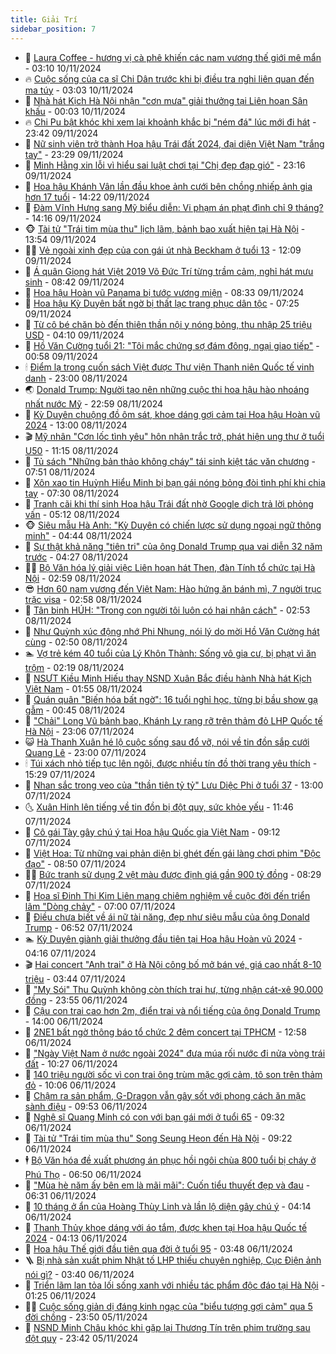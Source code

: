 ```yaml
---
title: Giải Trí
sidebar_position: 7
---
```


<!-- dantri-giai-tri:START -->
- 🤩 [Laura Coffee - hương vị cà phê khiến các nam vương thế giới mê mẩn](https://dantri.com.vn/giai-tri/laura-coffee-huong-vi-ca-phe-khien-cac-nam-vuong-the-gioi-me-man-20241110092648276.htm) - 03:10 10/11/2024
- 🔥 [Cuộc sống của ca sĩ Chi Dân trước khi bị điều tra nghi liên quan đến ma túy](https://dantri.com.vn/giai-tri/cuoc-song-cua-ca-si-chi-dan-truoc-khi-bi-dieu-tra-nghi-lien-quan-den-ma-tuy-20241110080210273.htm) - 03:03 10/11/2024
- 🚀 [Nhà hát Kịch Hà Nội nhận &quot;cơn mưa&quot; giải thưởng tại Liên hoan Sân khấu](https://dantri.com.vn/giai-tri/nha-hat-kich-ha-noi-nhan-con-mua-giai-thuong-tai-lien-hoan-san-khau-20241110022527330.htm) - 00:03 10/11/2024
- 🔥 [Chi Pu bật khóc khi xem lại khoảnh khắc bị &quot;ném đá&quot; lúc mới đi hát](https://dantri.com.vn/giai-tri/chi-pu-bat-khoc-khi-xem-lai-khoanh-khac-bi-nem-da-luc-moi-di-hat-20241110042751838.htm) - 23:42 09/11/2024
- 🌈 [Nữ sinh viên trở thành Hoa hậu Trái đất 2024, đại diện Việt Nam &quot;trắng tay&quot;](https://dantri.com.vn/giai-tri/nu-sinh-vien-tro-thanh-hoa-hau-trai-dat-2024-dai-dien-viet-nam-trang-tay-20241110002327300.htm) - 23:29 09/11/2024
- 📝 [Minh Hằng xin lỗi vì hiểu sai luật chơi tại &quot;Chị đẹp đạp gió&quot;](https://dantri.com.vn/giai-tri/minh-hang-xin-loi-vi-hieu-sai-luat-choi-tai-chi-dep-dap-gio-20241109232617178.htm) - 23:16 09/11/2024
- 💪 [Hoa hậu Khánh Vân lần đầu khoe ảnh cưới bên chồng nhiếp ảnh gia hơn 17 tuổi](https://dantri.com.vn/giai-tri/hoa-hau-khanh-van-lan-dau-khoe-anh-cuoi-ben-chong-nhiep-anh-gia-hon-17-tuoi-20241109182645608.htm) - 14:22 09/11/2024
- 🤡 [Đàm Vĩnh Hưng sang Mỹ biểu diễn: Vi phạm án phạt đình chỉ 9 tháng?](https://dantri.com.vn/giai-tri/dam-vinh-hung-sang-my-bieu-dien-vi-pham-an-phat-dinh-chi-9-thang-20241109193720465.htm) - 14:16 09/11/2024
- 🐵 [Tài tử &quot;Trái tim mùa thu&quot; lịch lãm, bảnh bao xuất hiện tại Hà Nội](https://dantri.com.vn/giai-tri/tai-tu-trai-tim-mua-thu-lich-lam-banh-bao-xuat-hien-tai-ha-noi-20241109191930012.htm) - 13:54 09/11/2024
- 🧑‍🏫 [Vẻ ngoài xinh đẹp của con gái út nhà Beckham ở tuổi 13](https://dantri.com.vn/giai-tri/ve-ngoai-xinh-dep-cua-con-gai-ut-nha-beckham-o-tuoi-13-20241109112932480.htm) - 12:09 09/11/2024
- 💂 [Á quân Giọng hát Việt 2019 Võ Đức Trí từng trầm cảm, nghỉ hát mưu sinh](https://dantri.com.vn/giai-tri/a-quan-giong-hat-viet-2019-vo-duc-tri-tung-tram-cam-nghi-hat-muu-sinh-20241109102022606.htm) - 08:42 09/11/2024
- 🤠 [Hoa hậu Hoàn vũ Panama bị tước vương miện](https://dantri.com.vn/giai-tri/hoa-hau-hoan-vu-panama-bi-tuoc-vuong-mien-20241109102047420.htm) - 08:33 09/11/2024
- 🫶 [Hoa hậu Kỳ Duyên bất ngờ bị thất lạc trang phục dân tộc](https://dantri.com.vn/giai-tri/hoa-hau-ky-duyen-bat-ngo-bi-that-lac-trang-phuc-dan-toc-20241109124448941.htm) - 07:25 09/11/2024
- 🦏 [Từ cô bé chăn bò đến thiên thần nội y nóng bỏng, thu nhập 25 triệu USD](https://dantri.com.vn/giai-tri/tu-co-be-chan-bo-den-thien-than-noi-y-nong-bong-thu-nhap-25-trieu-usd-20241104211909582.htm) - 04:10 09/11/2024
- 🧰 [Hồ Văn Cường tuổi 21: &quot;Tôi mắc chứng sợ đám đông, ngại giao tiếp&quot;](https://dantri.com.vn/giai-tri/ho-van-cuong-tuoi-21-toi-mac-chung-so-dam-dong-ngai-giao-tiep-20241108191902830.htm) - 00:58 09/11/2024
- 🕯 [Điểm lạ trong cuốn sách Việt được Thư viện Thanh niên Quốc tế vinh danh](https://dantri.com.vn/giai-tri/diem-la-trong-cuon-sach-viet-duoc-thu-vien-thanh-nien-quoc-te-vinh-danh-20241107170119989.htm) - 23:00 08/11/2024
- 🌏 [Donald Trump: Người tạo nên những cuộc thi hoa hậu hào nhoáng nhất nước Mỹ](https://dantri.com.vn/giai-tri/donald-trump-nguoi-tao-nen-nhung-cuoc-thi-hoa-hau-hao-nhoang-nhat-nuoc-my-20241107222906202.htm) - 22:59 08/11/2024
- 🌈 [Kỳ Duyên chuộng đồ ôm sát, khoe dáng gợi cảm tại Hoa hậu Hoàn vũ 2024](https://dantri.com.vn/giai-tri/ky-duyen-chuong-do-om-sat-khoe-dang-goi-cam-tai-hoa-hau-hoan-vu-2024-20241108085655783.htm) - 13:00 08/11/2024
- 🎬 [Mỹ nhân &quot;Cơn lốc tình yêu&quot; hôn nhân trắc trở, phát hiện ung thư ở tuổi U50](https://dantri.com.vn/giai-tri/my-nhan-con-loc-tinh-yeu-hon-nhan-trac-tro-phat-hien-ung-thu-o-tuoi-u50-20241108114202908.htm) - 11:15 08/11/2024
- 👀 [Tủ sách &quot;Những bản thảo không cháy&quot; tái sinh kiệt tác văn chương](https://dantri.com.vn/giai-tri/tu-sach-nhung-ban-thao-khong-chay-tai-sinh-kiet-tac-van-chuong-20241107184352209.htm) - 07:51 08/11/2024
- 🧰 [Xôn xao tin Huỳnh Hiểu Minh bị bạn gái nóng bỏng đòi tình phí khi chia tay](https://dantri.com.vn/giai-tri/xon-xao-tin-huynh-hieu-minh-bi-ban-gai-nong-bong-doi-tinh-phi-khi-chia-tay-20241108084813857.htm) - 07:30 08/11/2024
- 🧰 [Tranh cãi khi thí sinh Hoa hậu Trái đất nhờ Google dịch trả lời phỏng vấn](https://dantri.com.vn/giai-tri/tranh-cai-khi-thi-sinh-hoa-hau-trai-dat-nho-google-dich-tra-loi-phong-van-20241108103011139.htm) - 05:12 08/11/2024
- 🐵 [Siêu mẫu Hà Anh: &quot;Kỳ Duyên có chiến lược sử dụng ngoại ngữ thông minh&quot;](https://dantri.com.vn/giai-tri/sieu-mau-ha-anh-ky-duyen-co-chien-luoc-su-dung-ngoai-ngu-thong-minh-20241107175354768.htm) - 04:44 08/11/2024
- 🐘 [Sự thật khả năng &quot;tiên tri&quot; của ông Donald Trump qua vai diễn 32 năm trước](https://dantri.com.vn/giai-tri/su-that-kha-nang-tien-tri-cua-ong-donald-trump-qua-vai-dien-32-nam-truoc-20241108104423418.htm) - 04:27 08/11/2024
- 🧑‍💻 [Bộ Văn hóa lý giải việc Liên hoan hát Then, đàn Tính tổ chức tại Hà Nội](https://dantri.com.vn/giai-tri/bo-van-hoa-ly-giai-viec-lien-hoan-hat-then-dan-tinh-to-chuc-tai-ha-noi-20241108015129955.htm) - 02:59 08/11/2024
- 😎 [Hơn 60 nam vương đến Việt Nam: Hào hứng ăn bánh mì, 7 người trục trặc visa](https://dantri.com.vn/giai-tri/hon-60-nam-vuong-den-viet-nam-hao-hung-an-banh-mi-7-nguoi-truc-trac-visa-20241108092759492.htm) - 02:58 08/11/2024
- 🧰 [Tân binh HÚH: &quot;Trong con người tôi luôn có hai nhân cách&quot;](https://dantri.com.vn/giai-tri/tan-binh-huh-trong-con-nguoi-toi-luon-co-hai-nhan-cach-20241107175244027.htm) - 02:53 08/11/2024
- 🧰 [Như Quỳnh xúc động nhớ Phi Nhung, nói lý do mời Hồ Văn Cường hát cùng](https://dantri.com.vn/giai-tri/nhu-quynh-xuc-dong-nho-phi-nhung-noi-ly-do-moi-ho-van-cuong-hat-cung-20241108095016299.htm) - 02:50 08/11/2024
- 🏊 [Vợ trẻ kém 40 tuổi của Lý Khôn Thành: Sống vô gia cư, bị phạt vì ăn trộm](https://dantri.com.vn/giai-tri/vo-tre-kem-40-tuoi-cua-ly-khon-thanh-song-vo-gia-cu-bi-phat-vi-an-trom-20241107142151496.htm) - 02:19 08/11/2024
- 🌋 [NSƯT Kiều Minh Hiếu thay NSND Xuân Bắc điều hành Nhà hát Kịch Việt Nam](https://dantri.com.vn/giai-tri/nsut-kieu-minh-hieu-thay-nsnd-xuan-bac-dieu-hanh-nha-hat-kich-viet-nam-20241107233558174.htm) - 01:55 08/11/2024
- 🔭 [Quán quân &quot;Biến hóa bất ngờ&quot;: 16 tuổi nghỉ học, từng bị bầu show gạ gẫm](https://dantri.com.vn/giai-tri/quan-quan-bien-hoa-bat-ngo-16-tuoi-nghi-hoc-tung-bi-bau-show-ga-gam-20241107205923149.htm) - 00:45 08/11/2024
- 📝 [&quot;Chải&quot; Long Vũ bảnh bao, Khánh Ly rạng rỡ trên thảm đỏ LHP Quốc tế Hà Nội](https://dantri.com.vn/giai-tri/chai-long-vu-banh-bao-khanh-ly-rang-ro-tren-tham-do-lhp-quoc-te-ha-noi-20241108023548843.htm) - 23:06 07/11/2024
- 😺 [Hà Thanh Xuân hé lộ cuộc sống sau đổ vỡ, nói về tin đồn sắp cưới Quang Lê](https://dantri.com.vn/giai-tri/ha-thanh-xuan-he-lo-cuoc-song-sau-do-vo-noi-ve-tin-don-sap-cuoi-quang-le-20241107183829334.htm) - 23:00 07/11/2024
- 🕯 [Túi xách nhỏ tiếp tục lên ngôi, được nhiều tín đồ thời trang yêu thích](https://dantri.com.vn/giai-tri/tui-xach-nho-tiep-tuc-len-ngoi-duoc-nhieu-tin-do-thoi-trang-yeu-thich-20241104000556760.htm) - 15:29 07/11/2024
- 🦄 [Nhan sắc trong veo của &quot;thần tiên tỷ tỷ&quot; Lưu Diệc Phi ở tuổi 37](https://dantri.com.vn/giai-tri/nhan-sac-trong-veo-cua-than-tien-ty-ty-luu-diec-phi-o-tuoi-37-20241104101024834.htm) - 13:00 07/11/2024
- 🌜 [Xuân Hinh lên tiếng về tin đồn bị đột quỵ, sức khỏe yếu](https://dantri.com.vn/giai-tri/xuan-hinh-len-tieng-ve-tin-don-bi-dot-quy-suc-khoe-yeu-20241107170108138.htm) - 11:46 07/11/2024
- 👹 [Cô gái Tày gây chú ý tại Hoa hậu Quốc gia Việt Nam](https://dantri.com.vn/giai-tri/co-gai-tay-gay-chu-y-tai-hoa-hau-quoc-gia-viet-nam-20241107095005339.htm) - 09:12 07/11/2024
- 🚀 [Việt Hoa: Từ những vai phản diện bị ghét đến gái làng chơi phim &quot;Độc đạo&quot;](https://dantri.com.vn/giai-tri/viet-hoa-tu-nhung-vai-phan-dien-bi-ghet-den-gai-lang-choi-phim-doc-dao-20241106231432114.htm) - 08:50 07/11/2024
- 🧑‍💻 [Bức tranh sử dụng 2 vệt màu được định giá gần 900 tỷ đồng](https://dantri.com.vn/giai-tri/buc-tranh-su-dung-2-vet-mau-duoc-dinh-gia-gan-900-ty-dong-20241107151137599.htm) - 08:29 07/11/2024
- 🦩 [Họa sĩ Đinh Thị Kim Liên mang chiêm nghiệm về cuộc đời đến triển lãm &quot;Dòng chảy&quot;](https://dantri.com.vn/giai-tri/hoa-si-dinh-thi-kim-lien-mang-chiem-nghiem-ve-cuoc-doi-den-trien-lam-dong-chay-20241107105112186.htm) - 07:00 07/11/2024
- 💫 [Điều chưa biết về ái nữ tài năng, đẹp như siêu mẫu của ông Donald Trump](https://dantri.com.vn/giai-tri/dieu-chua-biet-ve-ai-nu-tai-nang-dep-nhu-sieu-mau-cua-ong-donald-trump-20241107123105991.htm) - 06:52 07/11/2024
- 🏊 [Kỳ Duyên giành giải thưởng đầu tiên tại Hoa hậu Hoàn vũ 2024](https://dantri.com.vn/giai-tri/ky-duyen-gianh-giai-thuong-dau-tien-tai-hoa-hau-hoan-vu-2024-20241107104033921.htm) - 04:16 07/11/2024
- 🎬 [Hai concert &quot;Anh trai&quot; ở Hà Nội công bố mở bán vé, giá cao nhất 8-10 triệu](https://dantri.com.vn/giai-tri/hai-concert-anh-trai-o-ha-noi-cong-bo-mo-ban-ve-gia-cao-nhat-8-10-trieu-20241107101108276.htm) - 03:44 07/11/2024
- 💃 [&quot;My Sói&quot; Thu Quỳnh không còn thích trai hư, từng nhận cát-xê 90.000 đồng](https://dantri.com.vn/giai-tri/my-soi-thu-quynh-khong-con-thich-trai-hu-tung-nhan-cat-xe-90000-dong-20241107012801372.htm) - 23:55 06/11/2024
- 🌊 [Cậu con trai cao hơn 2m, điển trai và nổi tiếng của ông Donald Trump](https://dantri.com.vn/giai-tri/cau-con-trai-cao-hon-2m-dien-trai-va-noi-tieng-cua-ong-donald-trump-20241106194620469.htm) - 14:00 06/11/2024
- 🧰 [2NE1 bất ngờ thông báo tổ chức 2 đêm concert tại TPHCM](https://dantri.com.vn/giai-tri/2ne1-bat-ngo-thong-bao-to-chuc-2-dem-concert-tai-tphcm-20241106182834498.htm) - 12:58 06/11/2024
- 🦣 [&quot;Ngày Việt Nam ở nước ngoài 2024&quot; đưa múa rối nước đi nửa vòng trái đất](https://dantri.com.vn/giai-tri/ngay-viet-nam-o-nuoc-ngoai-2024-dua-mua-roi-nuoc-di-nua-vong-trai-dat-20241106161606800.htm) - 10:27 06/11/2024
- 🥷 [140 triệu người sốc vì con trai ông trùm mặc gợi cảm, tô son trên thảm đỏ](https://dantri.com.vn/giai-tri/140-trieu-nguoi-soc-vi-con-trai-ong-trum-mac-goi-cam-to-son-tren-tham-do-20241106111743823.htm) - 10:06 06/11/2024
- 🦏 [Chậm ra sản phẩm, G-Dragon vẫn gây sốt với phong cách ăn mặc sành điệu](https://dantri.com.vn/giai-tri/cham-ra-san-pham-g-dragon-van-gay-sot-voi-phong-cach-an-mac-sanh-dieu-20241105141116777.htm) - 09:53 06/11/2024
- 🫶 [Nghệ sĩ Quang Minh có con với bạn gái mới ở tuổi 65](https://dantri.com.vn/giai-tri/nghe-si-quang-minh-co-con-voi-ban-gai-moi-o-tuoi-65-20241106161041272.htm) - 09:32 06/11/2024
- 💼 [Tài tử &quot;Trái tim mùa thu&quot; Song Seung Heon đến Hà Nội](https://dantri.com.vn/giai-tri/tai-tu-trai-tim-mua-thu-song-seung-heon-den-ha-noi-20241106155528450.htm) - 09:22 06/11/2024
- 🕴 [Bộ Văn hóa đề xuất phương án phục hồi ngôi chùa 800 tuổi bị cháy ở Phú Thọ](https://dantri.com.vn/giai-tri/bo-van-hoa-de-xuat-phuong-an-phuc-hoi-ngoi-chua-800-tuoi-bi-chay-o-phu-tho-20241106125544788.htm) - 06:50 06/11/2024
- 🐲 [&quot;Mùa hè năm ấy bên em là mãi mãi&quot;: Cuốn tiểu thuyết đẹp và đau](https://dantri.com.vn/giai-tri/mua-he-nam-ay-ben-em-la-mai-mai-cuon-tieu-thuyet-dep-va-dau-20241106122839337.htm) - 06:31 06/11/2024
- 🐘 [10 tháng ở ẩn của Hoàng Thùy Linh và lần lộ diện gây chú ý](https://dantri.com.vn/giai-tri/10-thang-o-an-cua-hoang-thuy-linh-va-lan-lo-dien-gay-chu-y-20241106100858553.htm) - 04:14 06/11/2024
- 🤭 [Thanh Thủy khoe dáng với áo tắm, được khen tại Hoa hậu Quốc tế 2024](https://dantri.com.vn/giai-tri/thanh-thuy-khoe-dang-voi-ao-tam-duoc-khen-tai-hoa-hau-quoc-te-2024-20241106094530714.htm) - 04:13 06/11/2024
- 💯 [Hoa hậu Thế giới đầu tiên qua đời ở tuổi 95](https://dantri.com.vn/giai-tri/hoa-hau-the-gioi-dau-tien-qua-doi-o-tuoi-95-20241106100845919.htm) - 03:48 06/11/2024
- 🪜 [Bị nhà sản xuất phim Nhật tố LHP thiếu chuyên nghiệp, Cục Điện ảnh nói gì?](https://dantri.com.vn/giai-tri/bi-nha-san-xuat-phim-nhat-to-lhp-thieu-chuyen-nghiep-cuc-dien-anh-noi-gi-20241105232418018.htm) - 03:40 06/11/2024
- 👹 [Triển lãm lan tỏa lối sống xanh với nhiều tác phẩm độc đáo tại Hà Nội](https://dantri.com.vn/giai-tri/trien-lam-lan-toa-loi-song-xanh-voi-nhieu-tac-pham-doc-dao-tai-ha-noi-20241105171121828.htm) - 01:25 06/11/2024
- 🧑‍🏫 [Cuộc sống giản dị đáng kinh ngạc của &quot;biểu tượng gợi cảm&quot; qua 5 đời chồng](https://dantri.com.vn/giai-tri/cuoc-song-gian-di-dang-kinh-ngac-cua-bieu-tuong-goi-cam-qua-5-doi-chong-20241105134601639.htm) - 23:50 05/11/2024
- 🐘 [NSND Minh Châu khóc khi gặp lại Thương Tín trên phim trường sau đột quỵ](https://dantri.com.vn/giai-tri/nsnd-minh-chau-khoc-khi-gap-lai-thuong-tin-tren-phim-truong-sau-dot-quy-20241105202239693.htm) - 23:42 05/11/2024<!-- dantri-giai-tri:END -->
